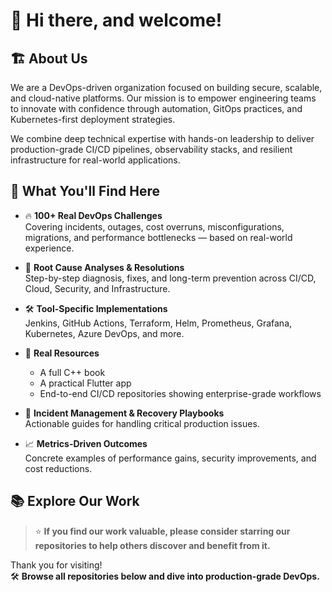 # 👋 Hi there, and welcome!

## 🏗️ About Us

We are a DevOps-driven organization focused on building secure, scalable, and cloud-native platforms. Our mission is to empower engineering teams to innovate with confidence through automation, GitOps practices, and Kubernetes-first deployment strategies.

We combine deep technical expertise with hands-on leadership to deliver production-grade CI/CD pipelines, observability stacks, and resilient infrastructure for real-world applications.

## 🧠 What You'll Find Here

- 🔥 **100+ Real DevOps Challenges**  
  Covering incidents, outages, cost overruns, misconfigurations, migrations, and performance bottlenecks — based on real-world experience.
  
- 🧩 **Root Cause Analyses & Resolutions**  
  Step-by-step diagnosis, fixes, and long-term prevention across CI/CD, Cloud, Security, and Infrastructure.

- 🛠️ **Tool-Specific Implementations**  
  Jenkins, GitHub Actions, Terraform, Helm, Prometheus, Grafana, Kubernetes, Azure DevOps, and more.

- 📖 **Real Resources**  
  - A full C++ book
  - A practical Flutter app
  - End-to-end CI/CD repositories showing enterprise-grade workflows

- 🚨 **Incident Management & Recovery Playbooks**  
  Actionable guides for handling critical production issues.

- 📈 **Metrics-Driven Outcomes**  
  Concrete examples of performance gains, security improvements, and cost reductions.

## 📚 Explore Our Work

> ⭐ **If you find our work valuable, please consider starring our repositories to help others discover and benefit from it.**

Thank you for visiting!  
🛠️ **Browse all repositories below and dive into production-grade DevOps.**
